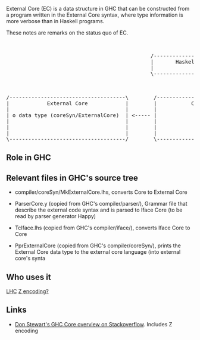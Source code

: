 External Core (EC) is a data structure in GHC that can be constructed from a program written in the External Core syntax, where type information is more verbose than in Haskell programs. 

These notes are remarks on the status quo of EC.

<pre class="textdiagram">


                                              /------------------------\
                                              |       Haskell (.hs)    |
                                              |                        |
                                              \------------------------/
                                                            |
                                                            : GHC
                                                            v
/-------------------------------------\        /------------------------\
|            External Core            |        |           Core         |
|                                     |        |                        |
| o data type (coreSyn/ExternalCore)  | <----- |                        |
|                                     |        |                        | 
|                                     |        |                        |
|                                     |        |                        |
\-------------------------------------/        \------------------------/
</pre>

<!-- http://hackage.haskell.org/trac/ghc/attachment/ticket/5844/core.png -->

Role in GHC
----

Relevant files in GHC's source tree
----
 - compiler/coreSyn/MkExternalCore.lhs, converts Core to External Core 

 - ParserCore.y (copied from GHC's compiler/parser/), Grammar file that describe the external code syntax and is parsed to Iface Core (to be read by parser generator Happy) 
 - TcIface.lhs (copied from GHC's compiler/iface/), converts Iface Core to Core
 
 - PprExternalCore (copied from GHC's compiler/coreSyn/), prints the External Core data type to the external core language (into external core's synta

Who uses it
----
[LHC](http://lhc-compiler.blogspot.de/2010/05/limited-release.html)
[Z encoding?](http://osdir.com/ml/lang.haskell.cvs.ghc/2003-10/msg00222.html)

Links
----
 * [Don Stewart's GHC Core overview on Stackoverflow](http://stackoverflow.com/questions/6121146/reading-ghc-core). Includes Z encoding
